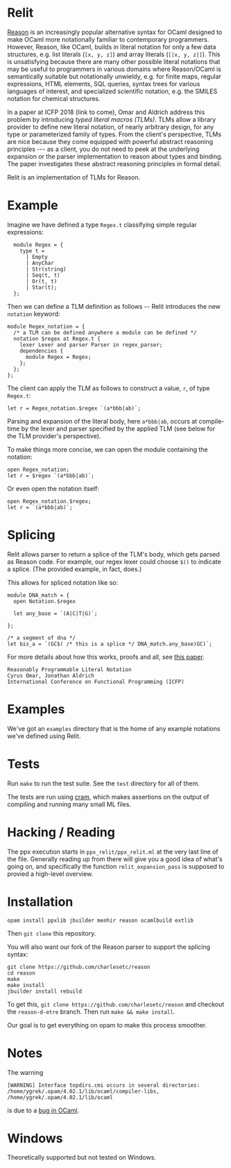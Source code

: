 # Relit

[Reason](https://reasonml.github.io/) is an increasingly popular alternative syntax for OCaml designed to make OCaml more notationally familiar to contemporary programmers. However, Reason, like OCaml, builds in literal notation for only a few data structures, e.g. list literals (`[x, y, z]`) and array literals (`[|x, y, z|]`). This is unsatisfying because there are many other possible literal notations that may be useful to programmers in various domains where Reason/OCaml is semantically suitable but notationally unwieldy, e.g. for finite maps, regular expressions, HTML elements, SQL queries, syntax trees for various languages of interest, and specialized scientific notation, e.g. the SMILES notation for chemical structures.

In a paper at ICFP 2018 (link to come), Omar and Aldrich address this problem by introducing *typed literal macros (TLMs)*. TLMs allow a library provider to define new literal notation, of nearly arbitrary design, for any type or parameterized family of types. From the client's perspective, TLMs are nice because they come equipped with powerful abstract reasoning principles --- as a client, you do not need to peek at the underlying expansion or the parser implementation to reason about types and binding. The paper investigates these abstract reasoning principles in formal detail.

Relit is an implementation of TLMs for Reason.

# Example

Imagine we have defined a type `Regex.t` classifying simple regular expressions:
```
  module Regex = {
    type t = 
      | Empty
      | AnyChar 
      | Str(string)
      | Seq(t, t) 
      | Or(t, t) 
      | Star(t);
  };
```

Then we can define a TLM definition as follows -- Relit introduces the new `notation` keyword:
```reason
module Regex_notation = { 
  /* a TLM can be defined anywhere a module can be defined */
  notation $regex at Regex.t {
    lexer Lexer and parser Parser in regex_parser;
    dependencies {
      module Regex = Regex;
    };
  };
};
```

The client can apply the TLM as follows to construct a value, `r`, of type `Regex.t`:
```reason
let r = Regex_notation.$regex `(a*bbb|ab)`;
```
Parsing and expansion of the literal body, here `a*bbb|ab`, occurs at compile-time by the lexer and parser specified by the applied TLM (see below for the TLM provider's perspective).

To make things more concise, we can open the module containing the notation:
```reason
open Regex_notation;
let r = $regex `(a*bbb|ab)`;
```

Or even open the notation itself:
```reason
open Regex_notation.$regex;
let r = `(a*bbb|ab)`;
```

# Splicing

Relit allows parser to return a splice of the TLM's body, which gets parsed
as Reason code. For example, our regex lexer could choose `$()` to indicate a splice.
(The provided example, in fact, does.)

This allows for spliced notation like so:

```reason
module DNA_match = {
  open Notation.$regex

  let any_base = `(A|C|T|G)`;

};

/* a segment of dna */
let bis_a = `(GC$( /* this is a splice */ DNA_match.any_base)GC)`;
```

For more details about how this works, proofs and all, see
[this paper](https://github.com/cyrus-/ptsms-paper/raw/master/icfp18/syntax-icfp18.pdf).

```
Reasonably Programmable Literal Notation
Cyrus Omar, Jonathan Aldrich
International Conference on Functional Programming (ICFP)
```

# Examples

We've got an `examples` directory that is the home of any example
notations we've defined using Relit.

# Tests

Run `make` to run the test suite. See the `test` directory for all of them.

The tests are run using [cram](https://bitheap.org/cram/), which makes
assertions on the output of compiling and running many small ML files.

# Hacking / Reading

The ppx execution starts in `ppx_relit/ppx_relit.ml` at the very last line
of the file. Generally reading up from there will give you a good idea
of what's going on, and specifically the function `relit_expansion_pass`
is supposed to provied a high-level overview.

# Installation

```opam install ppxlib jbuilder menhir reason ocamlbuild extlib```

Then `git clone` this repository.

You will also want our fork of the Reason parser to support the
splicing syntax:

```
git clone https://github.com/charlesetc/reason
cd reason
make
make install
jbuilder install rebuild 
```

To get this, `git clone https://github.com/charlesetc/reason`
and checkout the `reason-d-etre` branch. Then run `make && make install`.

Our goal is to get everything on opam to make this process smoother.

# Notes
The warning 

```[WARNING] Interface topdirs.cmi occurs in several directories: /home/ygrek/.opam/4.02.1/lib/ocaml/compiler-libs, /home/ygrek/.opam/4.02.1/lib/ocaml```

is due to a [bug in OCaml](https://caml.inria.fr/mantis/view.php?id=6754).

# Windows

Theoretically supported but not tested on Windows.
